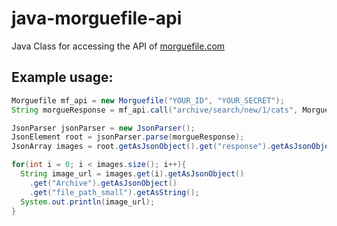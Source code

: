 java-morguefile-api
===================

Java Class for accessing the API of [morguefile.com](https://www.morguefile.com)

## Example usage: ##

```java
Morguefile mf_api = new Morguefile("YOUR_ID", "YOUR_SECRET");
String morgueResponse = mf_api.call("archive/search/new/1/cats", Morguefile.MF_API_JSON);

JsonParser jsonParser = new JsonParser();
JsonElement root = jsonParser.parse(morgueResponse);
JsonArray images = root.getAsJsonObject().get("response").getAsJsonObject().get("doc").getAsJsonArray();

for(int i = 0; i < images.size(); i++){
  String image_url = images.get(i).getAsJsonObject()
    .get("Archive").getAsJsonObject()
    .get("file_path_small").getAsString();
  System.out.println(image_url);
}
```
